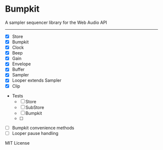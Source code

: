 
# Bumpkit

A sampler sequencer library for the Web Audio API

---

- [x] Store
- [x] Bumpkit
- [x] Clock
- [x] Beep
- [x] Gain
- [x] Envelope
- [x] Buffer
- [x] Sampler
- [x] Looper extends Sampler
- [x] Clip

- Tests
  - [ ] Store
  - [ ] SubStore
  - [ ] Bumpkit
  - [ ]

- [ ] Bumpkit convenience methods
- [ ] Looper pause handling

MIT License
